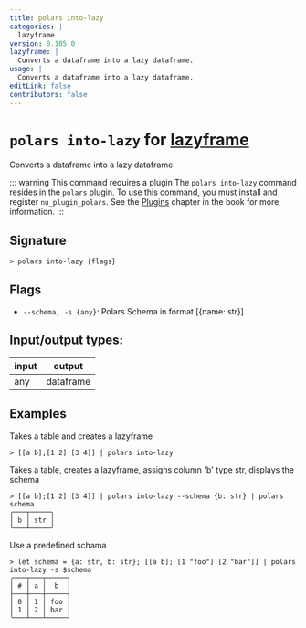 ```yaml
---
title: polars into-lazy
categories: |
  lazyframe
version: 0.105.0
lazyframe: |
  Converts a dataframe into a lazy dataframe.
usage: |
  Converts a dataframe into a lazy dataframe.
editLink: false
contributors: false
---
```

<!-- This file is automatically generated. Please edit the command in https://github.com/nushell/nushell instead. -->

# `polars into-lazy` for [lazyframe](/commands/categories/lazyframe.md)

<div class='command-title'>Converts a dataframe into a lazy dataframe.</div>

::: warning This command requires a plugin
The `polars into-lazy` command resides in the `polars` plugin.
To use this command, you must install and register `nu_plugin_polars`.
See the [Plugins](/book/plugins.html) chapter in the book for more information.
:::


## Signature

```> polars into-lazy {flags} ```

## Flags

 -  `--schema, -s {any}`: Polars Schema in format [{name: str}].


## Input/output types:

| input | output    |
| ----- | --------- |
| any   | dataframe |
## Examples

Takes a table and creates a lazyframe
```nu
> [[a b];[1 2] [3 4]] | polars into-lazy

```

Takes a table, creates a lazyframe, assigns column 'b' type str, displays the schema
```nu
> [[a b];[1 2] [3 4]] | polars into-lazy --schema {b: str} | polars schema
╭───┬─────╮
│ b │ str │
╰───┴─────╯
```

Use a predefined schama
```nu
> let schema = {a: str, b: str}; [[a b]; [1 "foo"] [2 "bar"]] | polars into-lazy -s $schema
╭───┬───┬─────╮
│ # │ a │  b  │
├───┼───┼─────┤
│ 0 │ 1 │ foo │
│ 1 │ 2 │ bar │
╰───┴───┴─────╯

```
